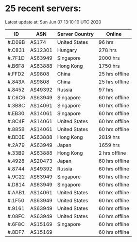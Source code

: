 # 25 recent servers:

Latest update at: Sun Jun 07 13:10:10 UTC 2020

| ID | ASN | Server Country | Online |
| -- | --- | -------------- | ------ |
| #.D09B | AS174 | United States | 96 hrs |
| #.C831 | AS12301 | Hungary | 278 hrs |
| #.7F1D | AS63949 | Singapore | 2000 hrs |
| #.B6F8 | AS63888 | Hong Kong | 1750 hrs |
| #.FFD2 | AS9808 | China | 25 hrs offline |
| #.843A | AS9808 | China | 25 hrs offline |
| #.8452 | AS49392 | Russia | 97 hrs |
| #.C6C6 | AS63949 | Singapore | 60 hrs offline |
| #.3B8C | AS14061 | Singapore | 60 hrs offline |
| #.EB30 | AS14061 | Singapore | 60 hrs offline |
| #.8C4F | AS14061 | United States | 60 hrs offline |
| #.885B | AS14061 | United States | 60 hrs offline |
| #.BD3E | AS63888 | Hong Kong | 2819 hrs |
| #.2A79 | AS63949 | Japan | 1659 hrs |
| #.33B9 | AS63888 | Hong Kong | 2 hrs offline |
| #.4928 | AS20473 | Japan | 60 hrs offline |
| #.8744 | AS49392 | Russia | 60 hrs offline |
| #.9C22 | AS63949 | Singapore | 60 hrs offline |
| #.D814 | AS63949 | Singapore | 60 hrs offline |
| #.AAB1 | AS14061 | United States | 60 hrs offline |
| #.1F50 | AS63949 | United States | 60 hrs offline |
| #.9161 | AS63949 | United States | 60 hrs offline |
| #.08FC | AS63949 | United States | 60 hrs offline |
| #.6F8C | AS15169 | Singapore | 60 hrs offline |
| #.8DF7 | AS15169 |  | 60 hrs offline |

